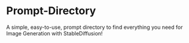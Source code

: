 # Prompt-Directory
A simple, easy-to-use, prompt directory to find everything you need for Image Generation with StableDiffusion!
